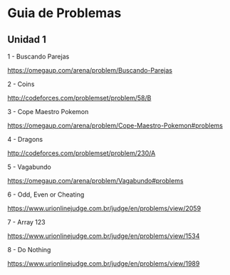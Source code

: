 # Guia de Problemas

## Unidad 1

1 - Buscando Parejas

https://omegaup.com/arena/problem/Buscando-Parejas

2 - Coins

http://codeforces.com/problemset/problem/58/B

3 - Cope Maestro Pokemon

https://omegaup.com/arena/problem/Cope-Maestro-Pokemon#problems

4 - Dragons

http://codeforces.com/problemset/problem/230/A

5 - Vagabundo

https://omegaup.com/arena/problem/Vagabundo#problems

6 - Odd, Even or Cheating

https://www.urionlinejudge.com.br/judge/en/problems/view/2059

7 - Array 123

https://www.urionlinejudge.com.br/judge/en/problems/view/1534

8 - Do Nothing

https://www.urionlinejudge.com.br/judge/en/problems/view/1989
